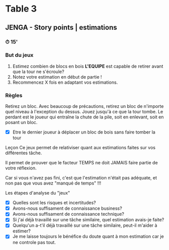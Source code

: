 # Table 3
## JENGA - Story points | estimations

### ⏱ 15' 

### But du jeux
1. Estimez combien de blocs en bois **L'EQUIPE** est capable de retirer avant que la tour ne s'écroule? 
2. Notez votre estimation en début de partie !
3. Recommencez X fois en adaptant vos estimations.

### Règles
Retirez un bloc. Avec beaucoup de précautions, retirez un bloc de n'importe quel niveau à l'exception du dessus.
Jouez jusqu'à ce que la tour tombe. Le perdant est le joueur qui entraîne la chute de la pile, soit en enlevant, soit en posant un bloc. 

- [x] Etre le dernier joueur à déplacer un bloc de bois sans faire tomber la tour

Leçon
Ce jeux permet de relativiser quant aux estimations faites sur vos différentes tâche.

Il permet de prouver que le facteur TEMPS ne doit JAMAIS faire partie de votre réflexion.

Car si vous n'avez pas fini, c'est que l'estimation n'était pas adéquate, et non pas que vous avez "manqué de temps" !!!

Les étapes d'analyse du "jeux" 
- [x] Quelles sont les risques et incertitudes?
- [x] Avons-nous suffisament de connaissance business? 
- [x] Avons-nous suffisament de connaissance technique? 
- [x] Si j'ai déjà travaillé sur une tâche similaire, quel estimation avais-je faite? 
- [x] Quelqu'un a-t'il déjà travaillé sur une tâche similaire, peut-il m'aider à estimer?
- [x] Je me laisse toujours le bénéfice du doute quant à mon estimation car je ne controle pas tout.
